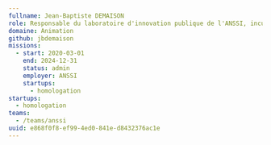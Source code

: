 ```yaml
---
fullname: Jean-Baptiste DEMAISON
role: Responsable du laboratoire d'innovation publique de l'ANSSI, incubateur de startups d'Etat
domaine: Animation
github: jbdemaison
missions:
  - start: 2020-03-01
    end: 2024-12-31
    status: admin
    employer: ANSSI
    startups:
      - homologation
startups:
  - homologation
teams:
  - /teams/anssi
uuid: e868f0f8-ef99-4ed0-841e-d8432376ac1e
---
```

